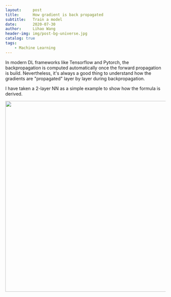 ```yaml
---
layout:     post
title:      How gradient is back propagated
subtitle:   Train a model
date:       2020-07-30
author:     Lihao Wang
header-img: img/post-bg-universe.jpg
catalog: true
tags:
    - Machine Learning
---
```




In modern DL frameworks like Tensorflow and Pytorch, the backpropagation is computed automatically once the forward propagation is build. Nevertheless, it's always a good thing to understand how the gradients are "propagated" layer by layer during backpropagation.

I have taken a 2-layer NN as a simple example to show how the formula is derived.

<img src="https://i.postimg.cc/BZ8Tf8pZ/Deepin-Capture-cran-zone-de-s-lection-20200730114902.png" style="width:600px;">
